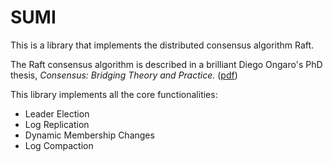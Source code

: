 # SUMI

This is a library that implements the distributed consensus algorithm Raft.

The Raft consensus algorithm is described in a brilliant Diego Ongaro's PhD thesis, 
*Consensus: Bridging Theory and Practice.* ([pdf](https://github.com/ongardie/dissertation/blob/master/book.pdf?raw=true))

This library implements all the core functionalities:
* Leader Election
* Log Replication
* Dynamic Membership Changes
* Log Compaction
